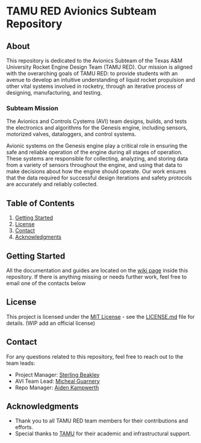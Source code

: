# TAMU RED Avionics Subteam Repository

## About
This repository is dedicated to the Avionics Subteam of the Texas A&M University Rocket Engine Design Team (TAMU RED). Our mission is aligned with the overarching goals of TAMU RED: to provide students with an avenue to develop an intuitive understanding of liquid rocket propulsion and other vital systems involved in rocketry, through an iterative process of designing, manufacturing, and testing.

### Subteam Mission
The Avionics and Controls Cystems (AVI) team designs, builds, and tests the electronics and algorithms for the Genesis engine, including sensors, motorized valves, dataloggers, and control systems.

Avionic systems on the Genesis engine play a critical role in ensuring the safe and reliable operation of the engine during all stages of operation. These systems are responsible for collecting, analyzing, and storing data from a variety of sensors throughout the engine, and using that data to make decisions about how the engine should operate. Our work ensures that the data required for successful design iterations and safety protocols are accurately and reliably collected.

## Table of Contents
1. [Getting Started](#getting-started)
2. [License](#license)
3. [Contact](#contact)
4. [Acknowledgments](#acknowledgments)

## Getting Started
All the documentation and guides are located on the [wiki page](Home) inside this repository. If there is anything missing or needs further work, feel free to email one of the contacts below

## License
This project is licensed under the [MIT License](LICENSE.md) - see the [LICENSE.md](LICENSE.md) file for details. (WIP add an official license)

## Contact
For any questions related to this repository, feel free to reach out to the team leads:

- Project Manager: [Sterling Beakley](mailto:sterling@tamu.edu)
- AVI Team Lead: [Micheal Guarnery](mailto:mguarnery@tamu.edu)
- Repo Manager: [Aiden Kampwerth](mailto:kampwerthaiden@tamu.edu)

## Acknowledgments
- Thank you to all TAMU RED team members for their contributions and efforts.
- Special thanks to [TAMU](https://www.tamu.edu/) for their academic and infrastructural support.
